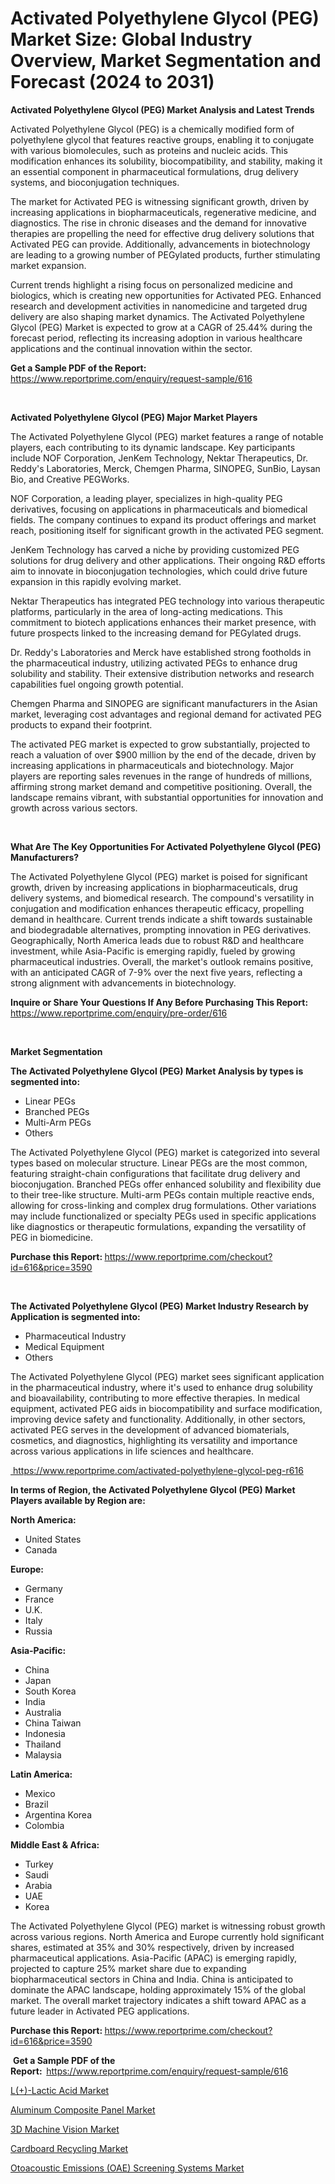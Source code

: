 <p><h1>Activated Polyethylene Glycol (PEG) Market Size: Global Industry Overview, Market Segmentation and Forecast (2024 to 2031)</h1></p><p><strong>Activated Polyethylene Glycol (PEG) Market Analysis and Latest Trends</strong></p>
<p><p>Activated Polyethylene Glycol (PEG) is a chemically modified form of polyethylene glycol that features reactive groups, enabling it to conjugate with various biomolecules, such as proteins and nucleic acids. This modification enhances its solubility, biocompatibility, and stability, making it an essential component in pharmaceutical formulations, drug delivery systems, and bioconjugation techniques. </p><p>The market for Activated PEG is witnessing significant growth, driven by increasing applications in biopharmaceuticals, regenerative medicine, and diagnostics. The rise in chronic diseases and the demand for innovative therapies are propelling the need for effective drug delivery solutions that Activated PEG can provide. Additionally, advancements in biotechnology are leading to a growing number of PEGylated products, further stimulating market expansion.</p><p>Current trends highlight a rising focus on personalized medicine and biologics, which is creating new opportunities for Activated PEG. Enhanced research and development activities in nanomedicine and targeted drug delivery are also shaping market dynamics. The Activated Polyethylene Glycol (PEG) Market is expected to grow at a CAGR of 25.44% during the forecast period, reflecting its increasing adoption in various healthcare applications and the continual innovation within the sector.</p></p>
<p><strong>Get a Sample PDF of the Report:&nbsp;</strong> <a href="https://www.reportprime.com/enquiry/request-sample/616">https://www.reportprime.com/enquiry/request-sample/616</a></p>
<p>&nbsp;</p>
<p><strong>Activated Polyethylene Glycol (PEG) Major Market Players</strong></p>
<p><p>The Activated Polyethylene Glycol (PEG) market features a range of notable players, each contributing to its dynamic landscape. Key participants include NOF Corporation, JenKem Technology, Nektar Therapeutics, Dr. Reddy's Laboratories, Merck, Chemgen Pharma, SINOPEG, SunBio, Laysan Bio, and Creative PEGWorks.</p><p>NOF Corporation, a leading player, specializes in high-quality PEG derivatives, focusing on applications in pharmaceuticals and biomedical fields. The company continues to expand its product offerings and market reach, positioning itself for significant growth in the activated PEG segment.</p><p>JenKem Technology has carved a niche by providing customized PEG solutions for drug delivery and other applications. Their ongoing R&D efforts aim to innovate in bioconjugation technologies, which could drive future expansion in this rapidly evolving market.</p><p>Nektar Therapeutics has integrated PEG technology into various therapeutic platforms, particularly in the area of long-acting medications. This commitment to biotech applications enhances their market presence, with future prospects linked to the increasing demand for PEGylated drugs.</p><p>Dr. Reddy's Laboratories and Merck have established strong footholds in the pharmaceutical industry, utilizing activated PEGs to enhance drug solubility and stability. Their extensive distribution networks and research capabilities fuel ongoing growth potential.</p><p>Chemgen Pharma and SINOPEG are significant manufacturers in the Asian market, leveraging cost advantages and regional demand for activated PEG products to expand their footprint.</p><p>The activated PEG market is expected to grow substantially, projected to reach a valuation of over $900 million by the end of the decade, driven by increasing applications in pharmaceuticals and biotechnology. Major players are reporting sales revenues in the range of hundreds of millions, affirming strong market demand and competitive positioning. Overall, the landscape remains vibrant, with substantial opportunities for innovation and growth across various sectors.</p></p>
<p>&nbsp;</p>
<p><strong>What Are The Key Opportunities For Activated Polyethylene Glycol (PEG) Manufacturers?</strong></p>
<p><p>The Activated Polyethylene Glycol (PEG) market is poised for significant growth, driven by increasing applications in biopharmaceuticals, drug delivery systems, and biomedical research. The compound's versatility in conjugation and modification enhances therapeutic efficacy, propelling demand in healthcare. Current trends indicate a shift towards sustainable and biodegradable alternatives, prompting innovation in PEG derivatives. Geographically, North America leads due to robust R&D and healthcare investment, while Asia-Pacific is emerging rapidly, fueled by growing pharmaceutical industries. Overall, the market's outlook remains positive, with an anticipated CAGR of 7-9% over the next five years, reflecting a strong alignment with advancements in biotechnology.</p></p>
<p><strong>Inquire or Share Your Questions If Any Before Purchasing This Report:</strong> <a href="https://www.reportprime.com/enquiry/pre-order/616">https://www.reportprime.com/enquiry/pre-order/616</a></p>
<p>&nbsp;</p>
<p><strong>Market Segmentation</strong></p>
<p><strong>The Activated Polyethylene Glycol (PEG) Market Analysis by types is segmented into:</strong></p>
<p><ul><li>Linear PEGs</li><li>Branched PEGs</li><li>Multi-Arm PEGs</li><li>Others</li></ul></p>
<p><p>The Activated Polyethylene Glycol (PEG) market is categorized into several types based on molecular structure. Linear PEGs are the most common, featuring straight-chain configurations that facilitate drug delivery and bioconjugation. Branched PEGs offer enhanced solubility and flexibility due to their tree-like structure. Multi-arm PEGs contain multiple reactive ends, allowing for cross-linking and complex drug formulations. Other variations may include functionalized or specialty PEGs used in specific applications like diagnostics or therapeutic formulations, expanding the versatility of PEG in biomedicine.</p></p>
<p><strong>Purchase this Report:&nbsp;</strong><a href="https://www.reportprime.com/checkout?id=616&price=3590">https://www.reportprime.com/checkout?id=616&price=3590</a></p>
<p>&nbsp;</p>
<p><strong>The Activated Polyethylene Glycol (PEG) Market Industry Research by Application is segmented into:</strong></p>
<p><ul><li>Pharmaceutical Industry</li><li>Medical Equipment</li><li>Others</li></ul></p>
<p><p>The Activated Polyethylene Glycol (PEG) market sees significant application in the pharmaceutical industry, where it's used to enhance drug solubility and bioavailability, contributing to more effective therapies. In medical equipment, activated PEG aids in biocompatibility and surface modification, improving device safety and functionality. Additionally, in other sectors, activated PEG serves in the development of advanced biomaterials, cosmetics, and diagnostics, highlighting its versatility and importance across various applications in life sciences and healthcare.</p></p>
<p><a href="https://www.reportprime.com/activated-polyethylene-glycol-peg-r616">&nbsp;https://www.reportprime.com/activated-polyethylene-glycol-peg-r616</a></p>
<p><strong>In terms of Region, the Activated Polyethylene Glycol (PEG) Market Players available by Region are:</strong></p>
<p>
    <p> <strong> North America: </strong>
        <ul>
            <li>United States</li>
            <li>Canada</li>
        </ul>
        </p> 
    <p> <strong> Europe: </strong>
        <ul>
            <li>Germany</li>
            <li>France</li>
            <li>U.K.</li>
            <li>Italy</li>
            <li>Russia</li>
        </ul>
        </p> 
    <p> <strong> Asia-Pacific: </strong>
        <ul>
            <li>China</li>
            <li>Japan</li>
            <li>South Korea</li>
            <li>India</li>
            <li>Australia</li>
            <li>China Taiwan</li>
            <li>Indonesia</li>
            <li>Thailand</li>
            <li>Malaysia</li>
        </ul>
        </p> 
    <p> <strong> Latin America: </strong>
        <ul>
            <li>Mexico</li>
            <li>Brazil</li>
            <li>Argentina Korea</li>
            <li>Colombia</li>
        </ul>
        </p> 
    <p> <strong> Middle East & Africa: </strong>
        <ul>
            <li>Turkey</li>
            <li>Saudi</li>
            <li>Arabia</li>
            <li>UAE</li>
            <li>Korea</li>
        </ul>
    </p>
    </p>
<p><p>The Activated Polyethylene Glycol (PEG) market is witnessing robust growth across various regions. North America and Europe currently hold significant shares, estimated at 35% and 30% respectively, driven by increased pharmaceutical applications. Asia-Pacific (APAC) is emerging rapidly, projected to capture 25% market share due to expanding biopharmaceutical sectors in China and India. China is anticipated to dominate the APAC landscape, holding approximately 15% of the global market. The overall market trajectory indicates a shift toward APAC as a future leader in Activated PEG applications.</p></p>
<p><strong>Purchase this Report: </strong><a href="https://www.reportprime.com/checkout?id=616&price=3590">https://www.reportprime.com/checkout?id=616&price=3590</a></p>
<p>&nbsp;<strong>Get a Sample PDF of the Report:&nbsp;&nbsp;</strong><a href="https://www.reportprime.com/enquiry/request-sample/616">https://www.reportprime.com/enquiry/request-sample/616</a></p>
<p><strong></strong></p>
<p><p><a href="https://www.linkedin.com/pulse/l-lactic-acid-market-size-share-trends-analysis-report-end-use-ihkyf?trackingId=%2FUg5WhXrSEiY6QHnsJGAsA%3D%3D">L(+)-Lactic Acid Market</a></p><p><a href="https://www.linkedin.com/pulse/aluminum-composite-panel-market-strategic-insights-product-evolution-k5iff?trackingId=19YdfE2bR9inLOklwuqw7A%3D%3D">Aluminum Composite Panel Market</a></p><p><a href="https://medium.com/@sk99912151/what-innovations-and-market-trends-are-shaping-the-3d-machine-vision-market-2fce2336404a">3D Machine Vision Market</a></p><p><a href="https://medium.com/@julia.vaughan5768/cardboard-recycling-market-outlook-complete-industry-analysis-2024-to-2031-7cf137f34fd5">Cardboard Recycling Market</a></p><p><a href="https://issuu.com/reportprime-2/docs/otoacoustic-emissions-oae-screening_970a58505a348f">Otoacoustic Emissions (OAE) Screening Systems Market</a></p></p>